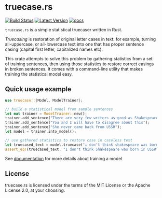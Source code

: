 truecase.rs
===========

[![Build Status](https://travis-ci.org/despawnerer/truecase.svg?branch=master)](https://travis-ci.org/despawnerer/truecase)
[![Latest Version](https://img.shields.io/crates/v/truecase.svg)](https://crates.io/crates/truecase)
[![docs](https://docs.rs/truecase/badge.svg)](https://docs.rs/truecase)

`truecase.rs` is a simple statistical truecaser written in Rust.

_Truecasing_ is restoration of original letter cases in text: for example, turning all-uppercase, or all-lowercase text into one that has proper sentence casing (capital first letter, capitalized names etc).

This crate attempts to solve this problem by gathering statistics from a set of training sentences, then using those statistics to restore correct casings in broken sentences. It comes with a command-line utility that makes training the statistical model easy.

Quick usage example
-------------------

```rust
use truecase::{Model, ModelTrainer};

// build a statistical model from sample sentences
let mut trainer = ModelTrainer::new();
trainer.add_sentence("There are very few writers as good as Shakespeare");
trainer.add_sentence("You and I will have to disagree about this");
trainer.add_sentence("She never came back from USSR");
let model = trainer.into_model();

// use gathered statistics to restore case in caseless text
let truecased_text = model.truecase("i don't think shakespeare was born in ussr");
assert_eq!(truecased_text, "I don't think Shakespeare was born in USSR");
```

See [documentation](https://docs.rs/truecase) for more details about training a model

License
-------

truecase.rs is licensed under the terms of the MIT License or the Apache License 2.0, at your choosing.
